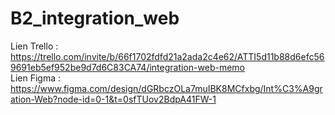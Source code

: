 # B2_integration_web

Lien Trello : https://trello.com/invite/b/66f1702fdfd21a2ada2c4e62/ATTI5d11b88d6efc569691eb5ef952be9d7d6C83CA74/integration-web-memo </br>
Lien Figma : https://www.figma.com/design/dGRbczOLa7muIBK8MCfxbg/Int%C3%A9gration-Web?node-id=0-1&t=0sfTUov2BdpA41FW-1
